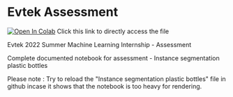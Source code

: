 # Evtek Assessment

[![Open In Colab](https://colab.research.google.com/assets/colab-badge.svg)](https://colab.research.google.com/github/raghavrastogi75/Evtek/blob/main/Instance_segmentation_plastic_bottles_evtek_solution.ipynb) Click this link to directly access the file

Evtek 2022 Summer Machine Learning Internship - Assessment

Complete documented notebook for assessment - Instance segmentation plastic bottles

Please note : Try to reload the "Instance segmentation plastic bottles" file in github incase it shows that the notebook is too heavy for rendering.



